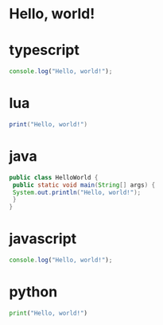 Hello, world!
=

# typescript
```typescript
console.log("Hello, world!");
```
# lua
```lua
print("Hello, world!")
```
# java
```java
public class HelloWorld {
 public static void main(String[] args) {
 System.out.println("Hello, world!");
 }
}
```
# javascript
```javascript
console.log("Hello, world!");
```
# python
```python
print("Hello, world!")
```
